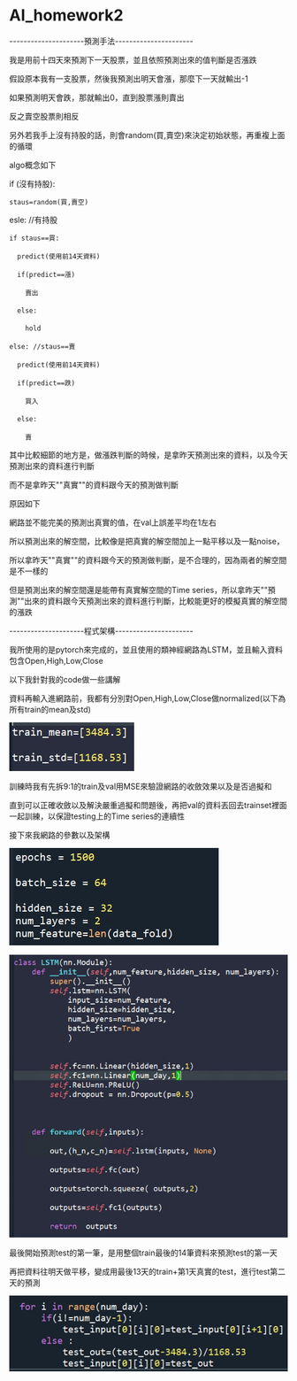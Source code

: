 # AI_homework2
---------------------預測手法----------------------

我是用前十四天來預測下一天股票，並且依照預測出來的值判斷是否漲跌

假設原本我有一支股票，然後我預測出明天會漲，那麼下一天就輸出-1

如果預測明天會跌，那就輸出0，直到股票漲則賣出

反之賣空股票則相反

另外若我手上沒有持股的話，則會random(買,賣空)來決定初始狀態，再重複上面的循環

algo概念如下      

  if (沒有持股):

    staus=random(買,賣空)

  esle: //有持股

    if staus==買:

      predict(使用前14天資料)

      if(predict==漲)

        賣出

      else:

        hold

    else: //staus==賣

      predict(使用前14天資料)

      if(predict==跌)

        買入

      else:

        賣

其中比較細節的地方是，做漲跌判斷的時候，是拿昨天預測出來的資料，以及今天預測出來的資料進行判斷

而不是拿昨天""真實""的資料跟今天的預測做判斷

原因如下

網路並不能完美的預測出真實的值，在val上誤差平均在1左右

所以預測出來的解空間，比較像是把真實的解空間加上一點平移以及一點noise，

所以拿昨天""真實""的資料跟今天的預測做判斷，是不合理的，因為兩者的解空間是不一樣的

但是預測出來的解空間還是能帶有真實解空間的Time series，所以拿昨天""預測""出來的資料跟今天預測出來的資料進行判斷，比較能更好的模擬真實的解空間的漲跌



---------------------程式架構----------------------

我所使用的是pytorch來完成的，並且使用的類神經網路為LSTM，並且輸入資料包含Open,High,Low,Close


以下我針對我的code做一些講解

資料再輸入進網路前，我都有分別對Open,High,Low,Close做normalized(以下為所有train的mean及std)

![image](https://github.com/qw61116111/AI_homework1/blob/main/image/mean.jpg)

訓練時我有先拆9:1的train及val用MSE來驗證網路的收斂效果以及是否過擬和

直到可以正確收斂以及解決嚴重過擬和問題後，再把val的資料丟回去trainset裡面一起訓練，以保證testing上的Time series的連續性


接下來我網路的參數以及架構

![image](https://github.com/qw61116111/AI_homework1/blob/main/image/para.jpg)

![image](https://github.com/qw61116111/AI_homework1/blob/main/image/lstm.jpg)


最後開始預測test的第一筆，是用整個train最後的14筆資料來預測test的第一天

再把資料往明天做平移，變成用最後13天的train+第1天真實的test，進行test第二天的預測


![image](https://github.com/qw61116111/AI_homework1/blob/main/image/out.jpg)
